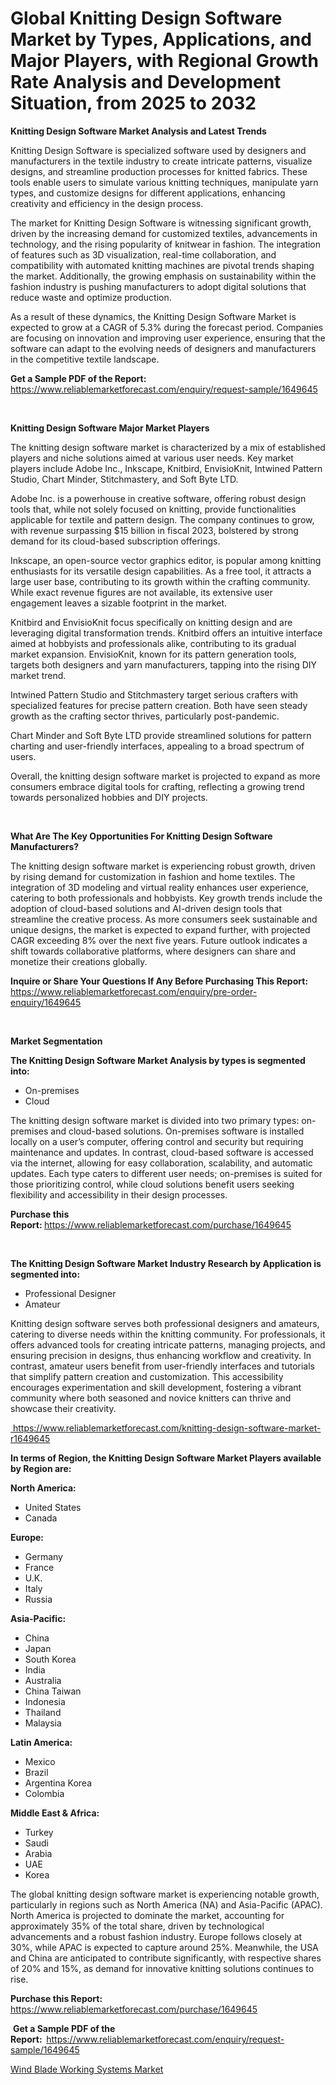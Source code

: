 <p><h1>Global Knitting Design Software Market by Types, Applications, and Major Players, with Regional Growth Rate Analysis and Development Situation, from 2025 to 2032</h1></p><p><strong>Knitting Design Software Market Analysis and Latest Trends</strong></p>
<p><p>Knitting Design Software is specialized software used by designers and manufacturers in the textile industry to create intricate patterns, visualize designs, and streamline production processes for knitted fabrics. These tools enable users to simulate various knitting techniques, manipulate yarn types, and customize designs for different applications, enhancing creativity and efficiency in the design process.</p><p>The market for Knitting Design Software is witnessing significant growth, driven by the increasing demand for customized textiles, advancements in technology, and the rising popularity of knitwear in fashion. The integration of features such as 3D visualization, real-time collaboration, and compatibility with automated knitting machines are pivotal trends shaping the market. Additionally, the growing emphasis on sustainability within the fashion industry is pushing manufacturers to adopt digital solutions that reduce waste and optimize production.</p><p>As a result of these dynamics, the Knitting Design Software Market is expected to grow at a CAGR of 5.3% during the forecast period. Companies are focusing on innovation and improving user experience, ensuring that the software can adapt to the evolving needs of designers and manufacturers in the competitive textile landscape.</p></p>
<p><strong>Get a Sample PDF of the Report:&nbsp;</strong> <a href="https://www.reliablemarketforecast.com/enquiry/request-sample/1649645?utm_campaign=3126&utm_medium=2&utm_source=Github&utm_content=ia&utm_term=09032025&utm_id=knitting-design-software">https://www.reliablemarketforecast.com/enquiry/request-sample/1649645</a></p>
<p>&nbsp;</p>
<p><strong>Knitting Design Software Major Market Players</strong></p>
<p><p>The knitting design software market is characterized by a mix of established players and niche solutions aimed at various user needs. Key market players include Adobe Inc., Inkscape, Knitbird, EnvisioKnit, Intwined Pattern Studio, Chart Minder, Stitchmastery, and Soft Byte LTD.</p><p>Adobe Inc. is a powerhouse in creative software, offering robust design tools that, while not solely focused on knitting, provide functionalities applicable for textile and pattern design. The company continues to grow, with revenue surpassing $15 billion in fiscal 2023, bolstered by strong demand for its cloud-based subscription offerings.</p><p>Inkscape, an open-source vector graphics editor, is popular among knitting enthusiasts for its versatile design capabilities. As a free tool, it attracts a large user base, contributing to its growth within the crafting community. While exact revenue figures are not available, its extensive user engagement leaves a sizable footprint in the market.</p><p>Knitbird and EnvisioKnit focus specifically on knitting design and are leveraging digital transformation trends. Knitbird offers an intuitive interface aimed at hobbyists and professionals alike, contributing to its gradual market expansion. EnvisioKnit, known for its pattern generation tools, targets both designers and yarn manufacturers, tapping into the rising DIY market trend.</p><p>Intwined Pattern Studio and Stitchmastery target serious crafters with specialized features for precise pattern creation. Both have seen steady growth as the crafting sector thrives, particularly post-pandemic.</p><p>Chart Minder and Soft Byte LTD provide streamlined solutions for pattern charting and user-friendly interfaces, appealing to a broad spectrum of users. </p><p>Overall, the knitting design software market is projected to expand as more consumers embrace digital tools for crafting, reflecting a growing trend towards personalized hobbies and DIY projects.</p></p>
<p>&nbsp;</p>
<p><strong>What Are The Key Opportunities For Knitting Design Software Manufacturers?</strong></p>
<p><p>The knitting design software market is experiencing robust growth, driven by rising demand for customization in fashion and home textiles. The integration of 3D modeling and virtual reality enhances user experience, catering to both professionals and hobbyists. Key growth trends include the adoption of cloud-based solutions and AI-driven design tools that streamline the creative process. As more consumers seek sustainable and unique designs, the market is expected to expand further, with projected CAGR exceeding 8% over the next five years. Future outlook indicates a shift towards collaborative platforms, where designers can share and monetize their creations globally.</p></p>
<p><strong>Inquire or Share Your Questions If Any Before Purchasing This Report:</strong> <a href="https://www.reliablemarketforecast.com/enquiry/pre-order-enquiry/1649645?utm_campaign=3126&utm_medium=2&utm_source=Github&utm_content=ia&utm_term=09032025&utm_id=knitting-design-software">https://www.reliablemarketforecast.com/enquiry/pre-order-enquiry/1649645</a></p>
<p>&nbsp;</p>
<p><strong>Market Segmentation</strong></p>
<p><strong>The Knitting Design Software Market Analysis by types is segmented into:</strong></p>
<p><ul><li>On-premises</li><li>Cloud</li></ul></p>
<p><p>The knitting design software market is divided into two primary types: on-premises and cloud-based solutions. On-premises software is installed locally on a user’s computer, offering control and security but requiring maintenance and updates. In contrast, cloud-based software is accessed via the internet, allowing for easy collaboration, scalability, and automatic updates. Each type caters to different user needs; on-premises is suited for those prioritizing control, while cloud solutions benefit users seeking flexibility and accessibility in their design processes.</p></p>
<p><strong>Purchase this Report:&nbsp;</strong><a href="https://www.reliablemarketforecast.com/purchase/1649645?utm_campaign=3126&utm_medium=2&utm_source=Github&utm_content=ia&utm_term=09032025&utm_id=knitting-design-software">https://www.reliablemarketforecast.com/purchase/1649645</a></p>
<p>&nbsp;</p>
<p><strong>The Knitting Design Software Market Industry Research by Application is segmented into:</strong></p>
<p><ul><li>Professional Designer</li><li>Amateur</li></ul></p>
<p><p>Knitting design software serves both professional designers and amateurs, catering to diverse needs within the knitting community. For professionals, it offers advanced tools for creating intricate patterns, managing projects, and ensuring precision in designs, thus enhancing workflow and creativity. In contrast, amateur users benefit from user-friendly interfaces and tutorials that simplify pattern creation and customization. This accessibility encourages experimentation and skill development, fostering a vibrant community where both seasoned and novice knitters can thrive and showcase their creativity.</p></p>
<p><a href="https://www.reliablemarketforecast.com/knitting-design-software-market-r1649645?utm_campaign=3126&utm_medium=2&utm_source=Github&utm_content=ia&utm_term=09032025&utm_id=knitting-design-software">&nbsp;https://www.reliablemarketforecast.com/knitting-design-software-market-r1649645</a></p>
<p><strong>In terms of Region, the Knitting Design Software Market Players available by Region are:</strong></p>
<p>
    <p> <strong> North America: </strong>
        <ul>
            <li>United States</li>
            <li>Canada</li>
        </ul>
        </p> 
    <p> <strong> Europe: </strong>
        <ul>
            <li>Germany</li>
            <li>France</li>
            <li>U.K.</li>
            <li>Italy</li>
            <li>Russia</li>
        </ul>
        </p> 
    <p> <strong> Asia-Pacific: </strong>
        <ul>
            <li>China</li>
            <li>Japan</li>
            <li>South Korea</li>
            <li>India</li>
            <li>Australia</li>
            <li>China Taiwan</li>
            <li>Indonesia</li>
            <li>Thailand</li>
            <li>Malaysia</li>
        </ul>
        </p> 
    <p> <strong> Latin America: </strong>
        <ul>
            <li>Mexico</li>
            <li>Brazil</li>
            <li>Argentina Korea</li>
            <li>Colombia</li>
        </ul>
        </p> 
    <p> <strong> Middle East & Africa: </strong>
        <ul>
            <li>Turkey</li>
            <li>Saudi</li>
            <li>Arabia</li>
            <li>UAE</li>
            <li>Korea</li>
        </ul>
    </p>
    </p>
<p><p>The global knitting design software market is experiencing notable growth, particularly in regions such as North America (NA) and Asia-Pacific (APAC). North America is projected to dominate the market, accounting for approximately 35% of the total share, driven by technological advancements and a robust fashion industry. Europe follows closely at 30%, while APAC is expected to capture around 25%. Meanwhile, the USA and China are anticipated to contribute significantly, with respective shares of 20% and 15%, as demand for innovative knitting solutions continues to rise.</p></p>
<p><strong>Purchase this Report: </strong><a href="https://www.reliablemarketforecast.com/purchase/1649645?utm_campaign=3126&utm_medium=2&utm_source=Github&utm_content=ia&utm_term=09032025&utm_id=knitting-design-software">https://www.reliablemarketforecast.com/purchase/1649645</a></p>
<p>&nbsp;<strong>Get a Sample PDF of the Report:&nbsp;&nbsp;</strong><a href="https://www.reliablemarketforecast.com/enquiry/request-sample/1649645?utm_campaign=3126&utm_medium=2&utm_source=Github&utm_content=ia&utm_term=09032025&utm_id=knitting-design-software">https://www.reliablemarketforecast.com/enquiry/request-sample/1649645</a></p>
<p><strong></strong></p>
<p><p><a href="https://github.com/wakerizaak8g/Market-Research-Report-List-1/blob/main/wind-blade-working-systems-market.md?utm_campaign=3126&utm_medium=2&utm_source=Github&utm_content=ia&utm_term=09032025&utm_id=knitting-design-software">Wind Blade Working Systems Market</a></p></p>